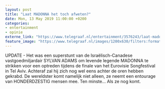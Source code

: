 ```yaml
---
layout: post
title: "Laat MADONNA het toch afweten?"
date: Mon, 13 May 2019 11:00:00 +0200
categories: 
- entertainment 
- opinie 
externe_link: "https://www.telegraaf.nl/entertainment/3576243/laat-madonna-het-toch-afweten"
feature_image: "https://www.telegraaf.nl/images/1200x630/filters:format(jpeg):quality(80)/cdn-kiosk-api.telegraaf.nl/30a9198a-7568-11e9-809c-0255c322e81b.png"
---
```


<p class="intro">UPDATE - Het was een superstunt van de Israëlisch-Canadese vastgoedmiljardair SYLVAN ADAMS om levende legende MADONNA te strikken voor een optreden tijdens de finale van het Eurovisie Songfestival in Tel Aviv. Achteraf zal hij zich nog wel eens achter de oren hebben gekrabd. De wereldster komt namelijk niet alleen, ze neemt een entourage van HONDERDZESTIG mensen mee. Ten minste... Als ze nog komt.</p>
